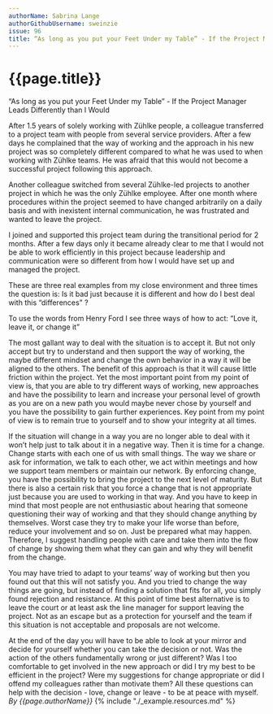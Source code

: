 ```yaml
---
authorName: Sabrina Lange
authorGithubUsername: sweinzie
issue: 96
title: “As long as you put your Feet Under my Table” - If the Project Manager Leads Differently than I Would 
---
```

# {{page.title}}

“As long as you put your Feet Under my Table” - If the Project Manager Leads Differently than I Would 
 
After 1.5 years of solely working with Zühlke people, a colleague transferred to a project team with people from several service providers. After a few days he complained that the way of working and the approach in his new project was so completely different compared to what he was used to when working with Zühlke teams. He was afraid that this would not become a successful project following this approach.

Another colleague switched from several Zühlke-led projects to another project in which he was the only Zühlke employee. After one month where procedures within the project seemed to have changed arbitrarily on a daily basis and with inexistent internal communication, he was frustrated and wanted to leave the project.

I joined and supported this project team during the transitional period for 2 months. After a few days only it became already clear to me that I would not be able to work efficiently in this project because leadership and communication were so different from how I would have set up and managed the project.

These are three real examples from my close environment and three times the question is: Is it bad just because it is different and how do I best deal with this “differences" ?
 
To use the words from Henry Ford I see three ways of how to act: “Love it, leave it, or change it”
 
The most gallant way to deal with the situation is to accept it. But not only accept but try to understand and then support the way of working, the maybe different mindset and change the own behavior in a way it will be aligned to the others. The benefit of this approach is that it will cause little friction within the project. Yet the most important point from my point of view is, that you are able to try different ways of working, new approaches and have the possibility to learn and increase your personal level of growth as you are on a new path you would maybe never chose by yourself and you have the possibility to gain further experiences. Key point from my point of view is to remain true to yourself and to show your integrity at all times.
 
If the situation will change in a way you are no longer able to deal with it won’t help just to talk about it in a negative way. Then it is time for a change. Change starts with each one of us with small things. The way we share or ask for information, we talk to each other, we act within meetings and how we support team members or maintain our network. By enforcing change, you have the possibility to bring the project to the next level of maturity. But there is also a certain risk that you force a change that is not appropriate just because you are used to working in that way. And you have to keep in mind that most people are not enthusiastic about hearing that someone questioning their way of working and that they should change anything by themselves. Worst case they try to make your life worse than before, reduce your involvement and so on. Just be prepared what may happen. Therefore, I suggest handling people with care and take them into the flow of change by showing them what they can gain and why they will benefit from the change.
 
You may have tried to adapt to your teams’ way of working but then you found out that this will not satisfy you. And you tried to change the way things are going, but instead of finding a solution that fits for all, you simply found rejection and resistance. At this point of time best alternative is to leave the court  or at least ask the line manager for support leaving the project. Not as an escape but as a protection for yourself and the team if this situation is not acceptable and proposals are not welcome.

At the end of the day you will have to be able to look at your mirror and decide for yourself whether you can take the decision or not. Was the action of the others fundamentally wrong or just different? Was I too comfortable to get involved in the new approach or did I try my best to be efficient in the project? Were my suggestions for change appropriate or did I offend my colleagues rather than motivate them? All these questions can help with the decision - love, change or leave - to be at peace with myself.
*By {{page.authorName}}*
{% include "./_example.resources.md" %}
